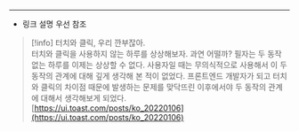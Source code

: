 ---

- 링크 설명 우선 참조

> [!info] 터치와 클릭, 우리 깐부잖아.  
> 터치와 클릭을 사용하지 않는 하루를 상상해보자. 과연 어떨까? 필자는 두 동작 없는 하루를 이제는 상상할 수 없다. 사용자일 때는 무의식적으로 사용해서 이 두 동작의 관계에 대해 깊게 생각해 본 적이 없었다. 프론트엔드 개발자가 되고 터치와 클릭의 차이점 때문에 발생하는 문제를 맞닥뜨린 이후에서야 두 동작의 관계에 대해서 생각해보게 되었다.  
> [https://ui.toast.com/posts/ko_20220106](https://ui.toast.com/posts/ko_20220106)